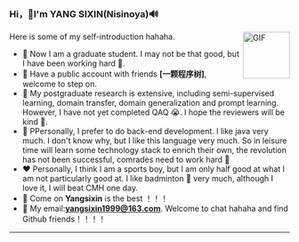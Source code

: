 ### Hi，👋I'm YANG SIXIN(Nisinoya)🔊

<img align="right" alt="GIF" src="https://media.giphy.com/media/LnQjpWaON8nhr21vNW/giphy.gif" width="84" title="Say HI">
<!--my introduction start-->

Here is some of my self-introduction hahaha.
- 🔭 Now I am a graduate student. I may not be that good, but I have been working hard 🐌.
- 🌱 Have a public account with friends **[一颗程序树]**, welcome to step on.
- 🐢 My postgraduate research is extensive, including semi-supervised learning, domain transfer, domain generalization and prompt learning. However, I have not yet completed QAQ 😭. I hope the reviewers will be kind 🙉.
- 💝 PPersonally, I prefer to do back-end development. I like java very much. I don't know why, but I like this language very much. So in leisure time will learn some technology stack to enrich their own, the revolution has not been successful, comrades need to work hard 🏃
- ❤️ Personally, I think I am a sports boy, but I am only half good at what I am not particularly good at. I like badminton 🎾 very much, although I love it, I will beat CMH one day.
- 🐴 Come on **Yangsixin** is the best ！！！
- 📧 My email:**yangsixin1999@163.com**. Welcome to chat hahaha and find Github friends！！！！
---
